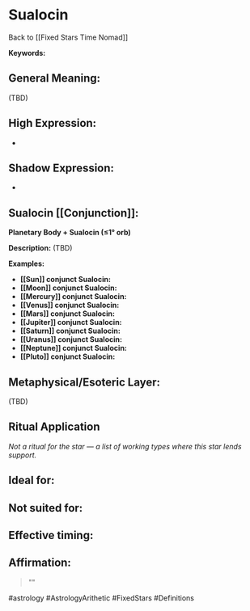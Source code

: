 # Sualocin

Back to [[Fixed Stars Time Nomad]]

**Keywords:** 

## General Meaning:
(TBD)

## High Expression:
- 

## Shadow Expression:
- 

## Sualocin [[Conjunction]]:

**Planetary Body + Sualocin (≤1° orb)**

**Description:**
(TBD)

**Examples:**
- **[[Sun]] conjunct Sualocin:** 
- **[[Moon]] conjunct Sualocin:** 
- **[[Mercury]] conjunct Sualocin:** 
- **[[Venus]] conjunct Sualocin:** 
- **[[Mars]] conjunct Sualocin:** 
- **[[Jupiter]] conjunct Sualocin:** 
- **[[Saturn]] conjunct Sualocin:** 
- **[[Uranus]] conjunct Sualocin:** 
- **[[Neptune]] conjunct Sualocin:** 
- **[[Pluto]] conjunct Sualocin:** 

## Metaphysical/Esoteric Layer:
(TBD)

## Ritual Application
*Not a ritual for the star — a list of working types where this star lends support.*

**Ideal for:**
- 
**Not suited for:**
- 
**Effective timing:**
- 

## Affirmation:

> ""

#astrology #AstrologyArithetic #FixedStars #Definitions
